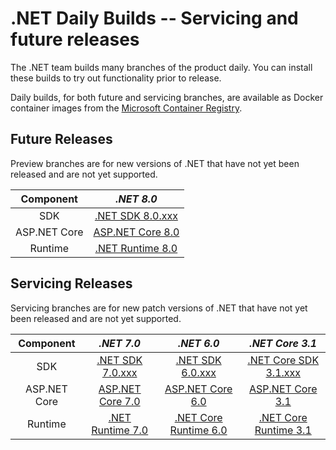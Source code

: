 # .NET Daily Builds -- Servicing and future releases

The .NET team builds many branches of the product daily. You can install these builds to try out functionality prior to release.

Daily builds, for both future and servicing branches, are available as Docker container images from the [Microsoft Container Registry](https://hub.docker.com/_/microsoft-dotnet-nightly/).

## Future Releases

Preview branches are for new versions of .NET that have not yet been released and are not yet supported.

|Component|*.NET 8.0*
|:------:|:------:|
|SDK|[.NET SDK 8.0.xxx](https://github.com/dotnet/installer/blob/main/README.md#installers-and-binaries)
|ASP.NET Core|[ASP.NET Core 8.0](https://github.com/dotnet/aspnetcore/blob/main/docs/DailyBuilds.md)
|Runtime|[.NET Runtime 8.0](https://github.com/dotnet/installer/blob/master/README.md#daily-builds)

## Servicing Releases

Servicing branches are for new patch versions of .NET that have not yet been released and are not yet supported.

|Component|*.NET 7.0*|*.NET 6.0*|*.NET Core 3.1*|
|:------:|:------:|:------:|:------:|
|SDK|[.NET SDK 7.0.xxx](https://github.com/dotnet/installer/blob/main/README.md#installers-and-binaries)|[.NET SDK 6.0.xxx](https://github.com/dotnet/installer/blob/main/README.md#installers-and-binaries)|[.NET Core SDK 3.1.xxx](https://github.com/dotnet/core-sdk/blob/main/README.md#installers-and-binaries)|
|ASP.NET Core|[ASP.NET Core 7.0](https://github.com/dotnet/aspnetcore/blob/main/docs/DailyBuilds.md)|[ASP.NET Core 6.0](https://github.com/dotnet/aspnetcore/blob/main/docs/DailyBuilds.md)|[ASP.NET Core 3.1](https://github.com/dotnet/aspnetcore/blob/main/docs/DailyBuilds.md)|
|Runtime|[.NET Runtime 7.0](https://github.com/dotnet/installer/blob/master/README.md#daily-builds)|[.NET Core Runtime 6.0](https://github.com/dotnet/installer/blob/master/README.md#daily-builds)|[.NET Core Runtime 3.1](https://github.com/dotnet/core-setup/blob/master/README.md#daily-builds)|
